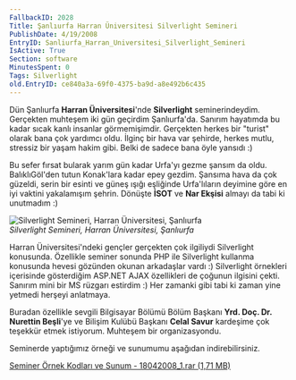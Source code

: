 ```yaml
---
FallbackID: 2028
Title: Şanlıurfa Harran Üniversitesi Silverlight Semineri
PublishDate: 4/19/2008
EntryID: Sanliurfa_Harran_Universitesi_Silverlight_Semineri
IsActive: True
Section: software
MinutesSpent: 0
Tags: Silverlight
old.EntryID: ce840a3a-69f0-4375-ba9d-a8e492b6c435
---
```

Dün Şanlıurfa **Harran Üniversitesi**'nde **Silverlight**
seminerindeydim. Gerçekten muhteşem iki gün geçirdim Şanlıurfa'da.
Sanırım hayatımda bu kadar sıcak kanlı insanlar görmemişimdir. Gerçekten
herkes bir "turist" olarak bana çok yardımcı oldu. İlginç bir hava var
şehirde, herkes mutlu, stressiz bir yaşam hakim gibi. Belki de sadece
bana öyle yansıdı :)

Bu sefer fırsat bularak yarım gün kadar Urfa'yı gezme şansım da oldu.
BalıklıGöl'den tutun Konak'lara kadar epey gezdim. Şansıma hava da çok
güzeldi, serin bir esinti ve güneş ışığı eşliğinde Urfa'lıların deyimine
göre en iyi vaktini yakalamışım şehrin. Dönüşte **İSOT** ve **Nar
Ekşisi** almayı da tabi ki unutmadım :)

![Silverlight Semineri, Harran Üniversitesi,
Şanlıurfa](http://cdn.daron.yondem.com/assets/2028/18042008_1.jpg)\
*Silverlight Semineri, Harran Üniversitesi, Şanlıurfa*

Harran Üniversitesi'ndeki gençler gerçekten çok ilgiliydi Silverlight
konusunda. Özellikle seminer sonunda PHP ile Silverlight kullanma
konusunda hevesi gözünden okunan arkadaşlar vardı :) Silverlight
örnekleri içerisinde gösterdiğim ASP.NET AJAX özellikleri de çoğunun
ilgisini çekti. Sanırım mini bir MS rüzgarı estirdim :) Her zamanki gibi
tabi ki zaman yine yetmedi herşeyi anlatmaya.

Buradan özellikle sevgili Bilgisayar Bölümü Bölüm Başkanı **Yrd. Doç.
Dr. Nurettin Beşli**'ye ve Bilişim Kulübü Başkanı **Celal Savur**
kardeşime çok teşekkür etmek istiyorum. Muhteşem bir organizasyondu.

Seminerde yaptığımız örneği ve sunumumu aşağıdan indirebilirsiniz.

[Seminer Örnek Kodları ve Sunum - 18042008\_1.rar (1,71
MB)](http://cdn.daron.yondem.com/assets/2028/18042008_1.rar)



